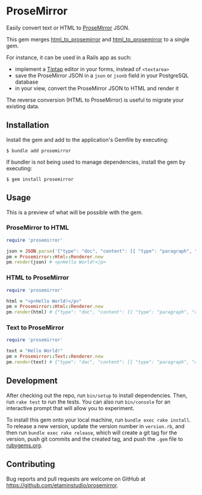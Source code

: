 # ProseMirror

Easily convert text or HTML to [ProseMirror](https://prosemirror.net/) JSON.

This gem merges [html_to_prosemirror](https://github.com/etaminstudio/html_to_prosemirror) and [html_to_prosemirror](https://github.com/etaminstudio/html_to_prosemirror) to a single gem.

For instance, it can be used in a Rails app as such:
- implement a [Tiptap](https://tiptap.dev) editor in your forms, instead of `<textarea>`
- save the ProseMirror JSON in a `json` or `jsonb` field in your PostgreSQL database
- in your view, convert the ProseMirror JSON to HTML and render it

The reverse conversion (HTML to ProseMirror) is useful to migrate your existing data.

## Installation

Install the gem and add to the application's Gemfile by executing:

    $ bundle add prosemirror

If bundler is not being used to manage dependencies, install the gem by executing:

    $ gem install prosemirror

## Usage

This is a preview of what will be possible with the gem.

### ProseMirror to HTML

```rb
require 'prosemirror'

json = JSON.parse('{"type": "doc", "content": [{ "type": "paragraph", "content": [{ "text": "Hello World!", "type": "text" }] }] }')
pm = Prosemirror::Html::Renderer.new
pm.render(json) # <p>Hello World!</p>
```

### HTML to ProseMirror

```rb
require 'prosemirror'

html = "<p>Hello World!</p>"
pm = Prosemirror::Html::Renderer.new
pm.render(html) # {"type": "doc", "content": [{ "type": "paragraph", "content": [{ "text": "Hello World!", "type": "text" }] }] }
```

### Text to ProseMirror

```rb
require 'prosemirror'

text = "Hello World!"
pm = Prosemirror::Text::Renderer.new
pm.render(text) # {"type": "doc", "content": [{ "type": "paragraph", "content": [{ "text": "Hello World!", "type": "text" }] }] }
```

## Development

After checking out the repo, run `bin/setup` to install dependencies. Then, run `rake test` to run the tests. You can also run `bin/console` for an interactive prompt that will allow you to experiment.

To install this gem onto your local machine, run `bundle exec rake install`. To release a new version, update the version number in `version.rb`, and then run `bundle exec rake release`, which will create a git tag for the version, push git commits and the created tag, and push the `.gem` file to [rubygems.org](https://rubygems.org).

## Contributing

Bug reports and pull requests are welcome on GitHub at https://github.com/etaminstudio/prosemirror.
